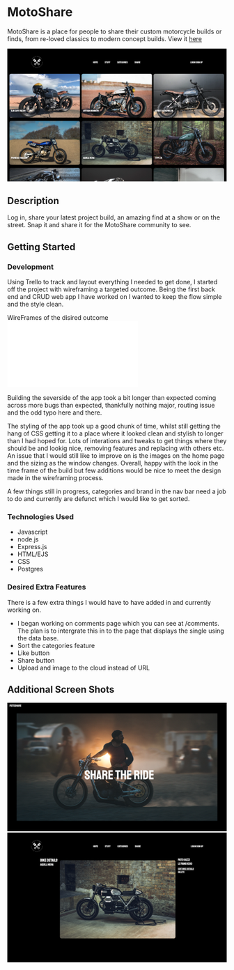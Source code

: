 # MotoShare

MotoShare is a place for people to share their custom motorcycle builds or finds, from re-loved classics to modern concept builds.
View it [here]( https://motoshare.onrender.com)



![alt text](/images/Screenshot%202023-06-30%20at%2000.34.39.png)



## Description

Log in, share your latest project build, an amazing find at a show or on the street. Snap it and share it for the MotoShare community to see. 

## Getting Started

### Development

Using Trello to track and layout everything I needed to get done, I started off the project with wireframing a targeted outcome. Being the first back end and CRUD web app I have worked on I wanted to keep the flow simple and the style clean.

WireFrames of the disired outcome
![alt text](/images/wireframes.pdf)

Building the severside of the app took a bit longer than expected coming across more bugs than expected, thankfully nothing major, routing issue and the odd typo here and there.

The styling of the app took up a good chunk of time, whilst still getting the hang of CSS getting it to a place where it looked clean and stylish to longer than I had hoped for. Lots of interations and tweaks to get things where they should be and lookig nice, removing features and replacing with others etc. An issue that I would still like to improve on is the images on the home page and the sizing as the window changes. Overall, happy with the look in the time frame of the build but few additions would be nice to meet the design made in the wireframing process.

A few things still in progress, categories and brand in the nav bar need a job to do and currently are defunct which I would like to get sorted. 


### Technologies Used

- Javascript
- node.js
- Express.js
- HTML/EJS
- CSS
- Postgres

### Desired Extra Features

There is a few extra things I would have to have added in and currently working on.

- I began working on comments page which you can see at /comments. The plan is to intergrate this in to the page that displays the single using the data base.
- Sort the categories feature
- Like button
- Share button
- Upload and image to the cloud instead of URL


## Additional Screen Shots


![alt text](/images/Screenshot%202023-06-30%20at%2000.34.21.png)
![alt text](/images/Screenshot%202023-06-30%20at%2000.35.15.png)






